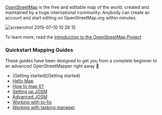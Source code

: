 [OpenStreetMap](http://www.openstreetmap.org) is the free and editable map of the world, created and maintained by a huge international community. Anybody can create an account and start editing on OpenStreetMap.org within minutes.

![screenshot 2015-07-10 10 28 15](https://cloud.githubusercontent.com/assets/126868/8612454/7b55cf86-26ee-11e5-967a-4eb9a0cb76d9.png)

To learn more, read the [Introduction to the OpenStreetMap Project](http://www.citylab.com/design/2015/06/who-owns-the-digital-map-of-the-world/396119/)

### Quickstart Mapping Guides
These guides have been designed to get you from a complete beginner to an advanced OpenStreetMapper right away :rocket: 
- [Getting started](Getting started)
- [Hello Map]()
- [How to map X?]()
- [Setting up JOSM]()
- [Advanced JOSM]()
- [Working with to-fix]()
- [Working with tasking manager]()